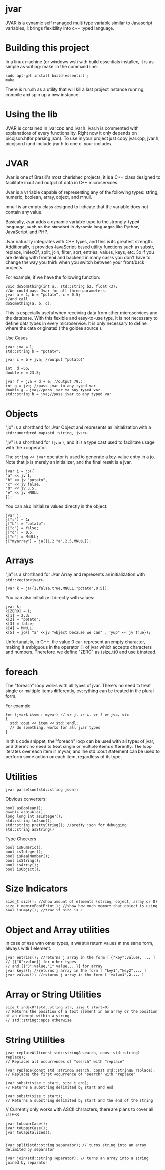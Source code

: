 # jvar
JVAR is a dynamic self managed multi type variable similar to Javascript variables, it brings flexibility into c++ typed language.

# Building this project
In a linux machine (or windows wsl) with build essentials installed, it is as simple as writing: make  ,in the command line.

    sudo apt-get install build-essential ;
    make

There is run.sh as a utility that will kill a last project instance running, compile and spin up a new instance.

# Using the lib
JVAR is contained in jvar.cpp and jvar.h.
jvar.h is commented with explanations of every functionality. 
Right now it only depends on picojson.h(for parsing json).
To use in your project just copy jvar.cpp, jvar.h, picojson.h and include jvar.h to one of your includes.

# JVAR

Jvar is one of Brasili's most cherished projects, it is a C++ class designed to facilitate input and output of data in C++ microservices.

Jvar is a variable capable of representing any of the following types: string, numeric, boolean, array, object, and mnull.

mnull is an empty class designed to indicate that the variable does not contain any value.

Basically, Jvar adds a dynamic variable type to the strongly-typed language, such as the standard in dynamic languages like Python, JavaScript, and PHP.

Jvar naturally integrates with C++ types, and this is its greatest strength. 
Additionally, it provides JavaScript-based utility functions such as substr, replace, indexOf, split, join, filter, sort, entries, values, keys, etc. 
So if you are dealing with frontend and backend in many cases you don't have to change the way you think when you switch between your front/back projects.

For example, if we have the following function:

    void doSomething(int a1, std::string b2, float c3);
    //We could pass Jvar for all three parameters.
    jvar a = 1, b = “potato”, c = 0.5;
    //and call
    doSomething(a, b, c);


This is especially useful when receiving data from other microservices and the database. With this flexible and easy-to-use type, it is not necessary to define data types in every microservice. It is only necessary to define where the data originated ( the golden source ).

Use Cases:

    jvar jva = 1;
    std::string b = "potato";

    jvar c = b + jva; //output "potato1"

    int  d =55;
    double e = 23.5;

    jvar f = jva + d + e; //output 79.5
    int g = jva; //pass jvar to any typed var
    double g = jva;//pass jvar to any typed var
    std::string h = jva;//pass jvar to any typed var


# Objects

"jo" is a shorthand for Jvar Object and represents an initialization with a `std::unordered_map<std::string, jvar>`.

"jv" is a shorthand for `(jvar)`, and it is a type cast used to facilitate usage with the `<<` operator.

The `string << jvar` operator is used to generate a key-value entry in a jo. Note that jo is merely an initializer, and the final result is a jvar.

    jvar i = jo({
    "a" << jv 1,
    "b" << jv "potato",
    "c" << jv false,
    "d" << jv 0.5,
    "e" << jv MNULL
    });
    
You can also initialize values directly in the object:

    jvar j;
    j["a"] = 1;
    j["b"] = "potato";
    j["c"] = false;
    j["d"] = 0.5;
    j["e"] = MNULL;
    j["myarray"] = ja({1,2,"a",2.5,MNULL});


# Arrays

"ja" is a shorthand for Jvar Array and represents an initialization with `std::vector<jvar>`.
    
    jvar k = ja({1,false,true,MNULL,"potato",0.5});

You can also initialize it directly with values:

    jvar k;
    k[ZERO] = 1;
    k[1] = 2.3;
    k[2] = "potato";
    k[3] = false;
    k[4] = MNULL;
    k[5] = jo({ "a" <<jv "object because we can" , "yup" << jv true});


Unfortunately, in C++, the value 0 can represent an empty character, making it ambiguous in the operator `[]` of jvar which accepts characters and numbers. Therefore, we define "ZERO" as (size_t)0 and use it instead.

# foreach 

The "foreach" loop works with all types of jvar. There's no need to treat single or multiple items differently, everything can be treated in the plural form.

For example:

    for (jvar& item : myvar) // or j, or i, or f or jva, etc
    {
      std::cout << item << std::endl;
      // do something, works for all jvar types
    }

In this code snippet, the "foreach" loop can be used with all types of jvar, and there's no need to treat single or multiple items differently. The loop iterates over each item in myvar, and the std::cout statement can be used to perform some action on each item, regardless of its type.

# Utilities

    jvar parseJson(std::string json);

Obvious converters:

    bool asBoolean();
    double asDouble();
    long long int asInteger();
    std::string toJson();
    std::string prettyString(); //pretty json for debugging
    std::string asString();


Type Checkers

    bool isNumeric();
    bool isInteger();
    bool isRealNumber();
    bool isString();
    bool isArray();
    bool isObject();


# Size Indicators

    size_t size(); //show amount of elements (string, object, array or 0)
    size_t memoryFootPrint(); //show how much memory that object is using
    bool isEmpty(); //true if size is 0


# Object and Array utilities

In case of use with other types, it will still return values in the same form, always with 1 element.

    jvar entries(); //returns j array in the form [ {"key":value}, ... ]
    // [{"0":value}] for other types
    // and [{"0":value,"1":value,...}] for array
    jvar keys(); //returns j array in the form [ "key1","key2",... ]
    jvar values(); //returns j array in the form [ "value1",2,... ]


# Array or String Utilities

    size_t indexOf(std::string str, size_t start=0);
    // Returns the position of a text element in an array or the position of an element within a string
    // std::string::npos otherwise


# String Utilities

    jvar replaceAll(const std::string& search, const std::string& replace);
    // Replaces all occurrences of "search" with "replace"

    jvar replace(const std::string& search, const std::string& replace);
    // Replaces the first occurrence of "search" with "replace"

    jvar substr(size_t start, size_t end);
    // Returns a substring delimited by start and end

    jvar substr(size_t start);
    // Returns a substring delimited by start and the end of the string

// Currently only works with ASCII characters, there are plans to cover all UTF-8
    
    jvar toLowerCase();
    jvar toUpperCase();
    jvar toCapitalized();


    jvar split(std::string separator); // turns string into an array delimited by separator

    jvar join(std::string separator); // turns an array into a string joined by separator
